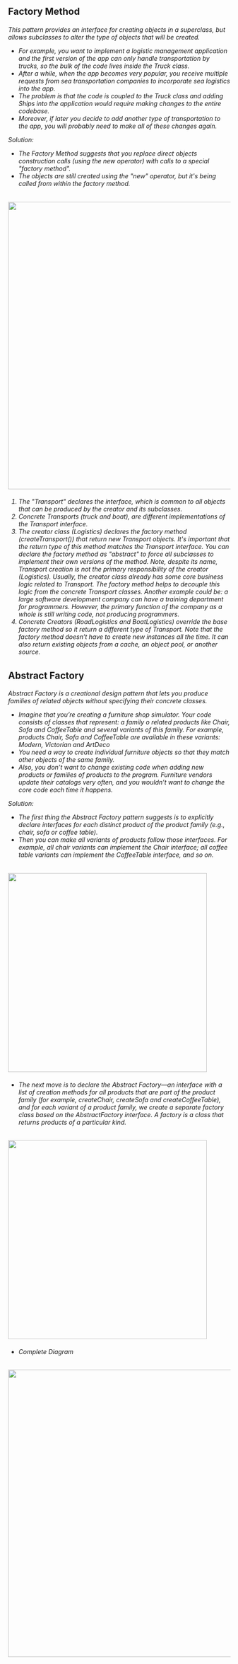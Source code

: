 ## Factory Method
<h6>
  This pattern provides an interface for creating objects in a superclass, but allows subclasses to alter the type of objects that will be created.
  
  - For example, you want to implement a logistic management application and the first version of the app can only handle transportation by trucks, so the bulk of the code lives inside the Truck class.
  - After a while, when the app becomes very popular, you receive multiple requests from sea transportation companies to incorporate sea logistics into the app.
  - The problem is that the code is coupled to the Truck class and adding Ships into the application would require making changes to the entire codebase.
  - Moreover, if later you decide to add another type of transportation to the app, you will probably need to make all of these changes again.
  
  Solution:
  - The Factory Method suggests that you replace direct objects construction calls (using the new operator) with calls to a special "factory method".
  - The objects are still created using the "new" operator, but it's being called from within the factory method.
</h6>

<img src="https://github.com/user-attachments/assets/67a0eec6-1923-4f8b-bb58-54e39354845e" width="650">

<h6>
  <ol> 
    <li> The "Transport" declares the interface, which is common to all objects that can be produced by the creator and its subclasses. </li>
    <li> Concrete Transports (truck and boat), are different implementations of the Transport interface. </li>
    <li> The creator class (Logistics) declares the factory method (createTransport()) that return new Transport objects. It's important that the return type of this method matches the Transport interface. You can declare the factory method as "abstract" to force all subclasses to implement their own versions of the method. Note, despite its name, Transport creation is not the primary responsibility of the creator (Logistics). Usually, the creator class already has some core business logic related to Transport. The factory method helps to decouple this logic from the concrete Transport classes. Another example could be: a large software development company can have a training department for programmers. However, the primary function of the company as a whole is still writing code, not producing programmers. </li>
    <li> Concrete Creators (RoadLogistics and BoatLogistics) override the base factory method so it return a different type of Transport. Note that the factory method doesn’t have to create new instances all the time. It can also return existing objects from a cache, an object pool, or another source. </li>
  </ol>
</h6>

## Abstract Factory

<h6>
  Abstract Factory is a creational design pattern that lets you produce families of related objects without specifying their concrete classes.

  - Imagine that you’re creating a furniture shop simulator. Your code consists of classes that represent: a family o related products like Chair, Sofa and CoffeeTable and several variants of this family. For example, products Chair, Sofa and CoffeeTable are available in these variants: Modern, Victorian and ArtDeco
  - You need a way to create individual furniture objects so that they match other objects of the same family.
  - Also, you don’t want to change existing code when adding new products or families of products to the program. Furniture vendors update their catalogs very often, and you wouldn’t want to change the core code each time it happens.

Solution:
- The first thing the Abstract Factory pattern suggests is to explicitly declare interfaces for each distinct product of the product family (e.g., chair, sofa or coffee table).
- Then you can make all variants of products follow those interfaces. For example, all chair variants can implement the Chair interface; all coffee table variants can implement the CoffeeTable interface, and so on.
</h6>

<img src="https://github.com/user-attachments/assets/da4e6ed8-7e6b-47f2-af16-a358993f1e93" width="450">

<h6>
  <ul>
    <li>The next move is to declare the Abstract Factory—an interface with a list of creation methods for all products that are part of the product family (for example, createChair, createSofa and createCoffeeTable), and for each variant of a product family, we create a separate factory class based on the AbstractFactory interface. A factory is a class that returns products of a particular kind.</li>
  </ul>
</h6>

<img src="https://github.com/user-attachments/assets/3b113e2d-3b59-4548-8bc5-b316eeb8196a" width="450">

<h6>
  <ul>
    <li>Complete Diagram</li>
  </ul>
</h6>

<img src="https://github.com/user-attachments/assets/f50a7c1f-1ff0-4038-9311-93bda0a41ae3" width="650">

